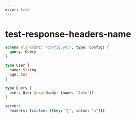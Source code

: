 ```yaml
---
error: true
---
```


# test-response-headers-name

```graphql @config
schema @link(src: "config.yml", type: Config) {
  query: Query
}

type User {
  name: String
  age: Int
}

type Query {
  user: User @expr(body: {name: "John"})
}
```

```yml @file:config.yml
server:
  headers: {custom: [{key: "🤣", value: "a"}]}
```

